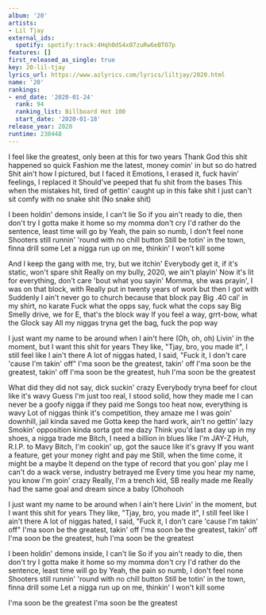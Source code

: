 ```yaml
---
album: '20'
artists:
- Lil Tjay
external_ids:
  spotify: spotify:track:4Hqh0dS4x07zuRw6eBTO7p
features: []
first_released_as_single: true
key: 20-lil-tjay
lyrics_url: https://www.azlyrics.com/lyrics/liltjay/2020.html
name: '20'
rankings:
- end_date: '2020-01-24'
  rank: 94
  ranking_list: Billboard Hot 100
  start_date: '2020-01-18'
release_year: 2020
runtime: 230448
---
```

I feel like the greatest, only been at this for two years
Thank God this shit happened so quick
Fashion me the latest, money comin' in but so do hatred
Shit ain't how I pictured, but I faced it
Emotions, I erased it, fuck havin' feelings, I replaced it
Should've peeped that fu shit from the bases
This when the mistakes hit, tired of gettin' caught up in this fake shit
I just can't sit comfy with no snake shit (No snake shit)

I been holdin' demons inside, I can't lie
So if you ain't ready to die, then don't try
I gotta make it home so my momma don't cry
I'd rather do the sentence, least time will go by
Yeah, the pain so numb, I don't feel none
Shooters still runnin' 'round with no chill button
Still be totin' in the town, finna drill some
Let a nigga run up on me, thinkin' I won't kill some

And I keep the gang with me, try, but we itchin'
Everybody get it, if it's static, won't spare shit
Really on my bully, 2020, we ain't playin'
Now it's lit for everything, don't care 'bout what you sayin'
Momma, she was prayin', I was on that block, with
Really put in twenty years of work but then I got with
Suddenly I ain't never go to church because that block pay
Big .40 cal' in my shirt, no karate
Fuck what the opps say, fuck what the cops say
Big Smelly drive, we for E, that's the block way
If you feel a way, grrt-bow, what the Glock say
All my niggas tryna get the bag, fuck the pop way

I just want my name to be around when I ain't here (Oh, oh, oh)
Livin' in the moment, but I want this shit for years
They like, "Tjay, bro, you made it", I still feel like I ain't there
A lot of niggas hated, I said, "Fuck it, I don't care 'cause I'm takin' off"
I'ma soon be the greatest, takin' off
I'ma soon be the greatest, takin' off
I'ma soon be the greatest, huh
I'ma soon be the greatest

What did they did not say, dick suckin' crazy
Everybody tryna beef for clout like it's wavy
Guess I'm just too real, I stood solid, how they made me
I can never be a goofy nigga if they paid me
Songs too heat now, everything is wavy
Lot of niggas think it's competition, they amaze me
I was goin' downhill, jail kinda saved me
Gotta keep the hard work, ain't no gettin' lazy
Smokin' opposition kinda sorta got me dazy
Think you'd last a day up in my shoes, a nigga trade me
Bitch, I need a billion in blues like I'm JAY-Z
Huh, R.I.P. to Mavy
Bitch, I'm cookin' up, got the sauce like it's gravy
If you want a feature, get your money right and pay me
Still, when the time come, it might be a maybe
It depend on the type of record that you gon' play me
I can't do a wack verse, industry betrayed me
Every time you hear my name, you know I'm goin' crazy
Really, I'm a trench kid, SB really made me
Really had the same goal and dream since a baby (Ohohooh

I just want my name to be around when I ain't here
Livin' in the moment, but I want this shit for years
They like, "Tjay, bro, you made it", I still feel like I ain't there
A lot of niggas hated, I said, "Fuck it, I don't care 'cause I'm takin' off"
I'ma soon be the greatest, takin' off
I'ma soon be the greatest, takin' off
I'ma soon be the greatest, huh
I'ma soon be the greatest

I been holdin' demons inside, I can't lie
So if you ain't ready to die, then don't try
I gotta make it home so my momma don't cry
I'd rather do the sentence, least time will go by
Yeah, the pain so numb, I don't feel none
Shooters still runnin' 'round with no chill button
Still be totin' in the town, finna drill some
Let a nigga run up on me, thinkin' I won't kill some

I'ma soon be the greatest
I'ma soon be the greatest
